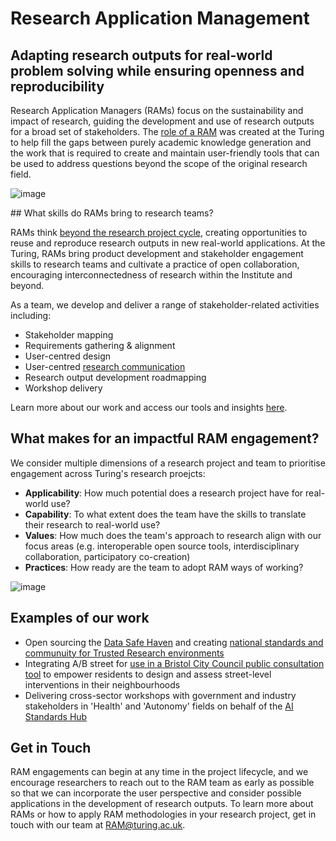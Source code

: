 # Research Application Management
## Adapting research outputs for real-world problem solving while ensuring openness and reproducibility

Research Application Managers (RAMs) focus on the sustainability and impact of research, guiding the development and use of research outputs for a broad set of stakeholders. The [role of a RAM](https://the-turing-way.netlify.app/collaboration/research-infrastructure-roles/ram.html) was created at the Turing to help fill the gaps between purely academic knowledge generation and the work that is required to create and maintain user-friendly tools that can be used to address questions beyond the scope of the original research field.

![image](https://github.com/alan-turing-institute/research-application-management/assets/5104098/108b7fc9-4b1a-4325-964f-b19561e89f28)

## What skills do RAMs bring to research teams?

RAMs think [beyond the research project cycle](https://journal.trialanderror.org/pub/manifesto-rewarding-recognizing/release/1), creating opportunities to reuse and reproduce research outputs in new real-world applications. At the Turing, RAMs bring product development and stakeholder engagement skills to research teams and cultivate a practice of open collaboration, encouraging interconnectedness of research within the Institute and beyond.

As a team, we develop and deliver a range of stakeholder-related activities including:
* Stakeholder mapping
* Requirements gathering & alignment
* User-centred design
* User-centred [research communication](https://www.turing.ac.uk/pitchfest-share-your-research-world)
* Research output development roadmapping
* Workshop delivery

Learn more about our work and access our tools and insights [here](https://the-turing-way.netlify.app/collaboration/stakeholder-engagement.html).

## What makes for an impactful RAM engagement?

We consider multiple dimensions of a research project and team to prioritise engagement across Turing's research proejcts:
* **Applicability**: How much potential does a research project have for real-world use?
* **Capability**: To what extent does the team have the skills to translate their research to real-world use?
* **Values**: How much does the team's approach to research align with our focus areas (e.g. interoperable open source tools, interdisciplinary collaboration, participatory co-creation)
* **Practices**: How ready are the team to adopt RAM ways of working?

![image](https://github.com/alan-turing-institute/research-application-management/assets/5104098/eeef6831-5e05-43bf-a2df-5395e28fd195)

## Examples of our work
* Open sourcing the [Data Safe Haven](https://www.turing.ac.uk/research/research-projects/data-safe-havens-cloud) and creating [national standards and communuity for Trusted Research environments](https://github.com/sa-tre/satre-specification)
* Integrating A/B street for [use in a Bristol City Council public consultation tool](https://www.turing.ac.uk/blog/street-smart-putting-neighbourhood-design-hands-bristol-residents) to empower residents to design and assess street-level interventions in their neighbourhoods
* Delivering cross-sector workshops with government and industry stakeholders in 'Health' and 'Autonomy' fields on behalf of the [AI Standards Hub](https://aistandardshub.org/)

## Get in Touch

RAM engagements can begin at any time in the project lifecycle, and we encourage researchers to reach out to the RAM team as early as possible so that we can incorporate the user perspective and consider possible applications in the development of research outputs. To learn more about RAMs or how to apply RAM methodologies in your research project, get in touch with our team at RAM@turing.ac.uk.

